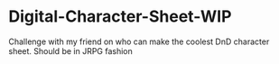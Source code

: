 # Digital-Character-Sheet-WIP
Challenge with my friend on who can make the coolest DnD character sheet. Should be in JRPG fashion


